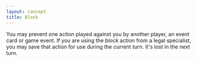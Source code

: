 ```yaml
---
layout: concept
title: Block
---
```


You may prevent one action played against you by another player, an event card or game event. If you are using the _block_ action from a legal specialist, you may save that action for use during the current turn. It's lost in the next turn.
